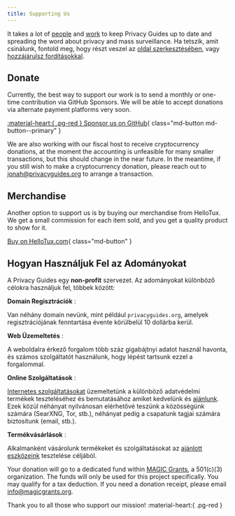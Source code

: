 ```yaml
---
title: Supporting Us
---
```


<!-- markdownlint-disable MD036 -->
It takes a lot of [people](contributors.md) and [work](https://github.com/privacyguides/privacyguides.org/pulse/monthly) to keep Privacy Guides up to date and spreading the word about privacy and mass surveillance. Ha tetszik, amit csinálunk, fontold meg, hogy részt veszel az [oldal szerkesztésében](https://github.com/privacyguides/privacyguides.org), vagy [hozzájárulsz fordításokkal](https://crowdin.com/project/privacyguides).

## Donate

Currently, the best way to support our work is to send a monthly or one-time contribution via GitHub Sponsors. We will be able to accept donations via alternate payment platforms very soon.

[:material-heart:{ .pg-red } Sponsor us on GitHub](https://github.com/sponsors/privacyguides){ class="md-button md-button--primary" }

We are also working with our fiscal host to receive cryptocurrency donations, at the moment the accounting is unfeasible for many smaller transactions, but this should change in the near future. In the meantime, if you still wish to make a cryptocurrency donation, please reach out to [jonah@privacyguides.org](mailto:jonah@privacyguides.org) to arrange a transaction.

## Merchandise

Another option to support us is by buying our merchandise from HelloTux. We get a small commission for each item sold, and you get a quality product to show for it.

[Buy on HelloTux.com](https://hellotux.com/privacyguides){ class="md-button" }

## Hogyan Használjuk Fel az Adományokat

A Privacy Guides egy **non-profit** szervezet. Az adományokat különböző célokra használjuk fel, többek között:

**Domain Regisztrációk**
:

Van néhány domain nevünk, mint például `privacyguides.org`, amelyek regisztrációjának fenntartása évente körülbelül 10 dollárba kerül.

**Web Üzemeltetés**
:

A weboldalra érkező forgalom több száz gigabájtnyi adatot használ havonta, és számos szolgáltatót használunk, hogy lépést tartsunk ezzel a forgalommal.

**Online Szolgáltatások**
:

[Internetes szolgáltatásokat](https://privacyguides.net) üzemeltetünk a különböző adatvédelmi termékek teszteléséhez és bemutatásához amiket kedvelünk és [ajánlunk](../tools.md). Ezek közül néhányat nyilvánosan elérhetővé teszünk a közösségünk számára (SearXNG, Tor, stb.), néhányat pedig a csapatunk tagjai számára biztosítunk (email, stb.).

**Termékvásárlások**
:

Alkalmanként vásárolunk termékeket és szolgáltatásokat az [ajánlott eszközeink](../tools.md) tesztelése céljából.

Your donation will go to a dedicated fund within [MAGIC Grants](https://magicgrants.org/), a 501(c)(3) organization. The funds will only be used for this project specifically. You may qualify for a tax deduction. If you need a donation receipt, please email <info@magicgrants.org>.

Thank you to all those who support our mission! :material-heart:{ .pg-red }
